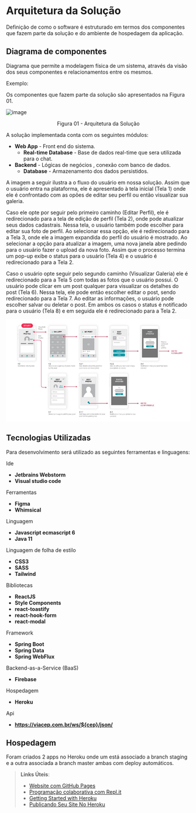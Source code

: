 # Arquitetura da Solução

Definição de como o software é estruturado em termos dos componentes que fazem parte da solução e do ambiente de hospedagem da aplicação.

## Diagrama de componentes

Diagrama que permite a modelagem física de um sistema, através da visão dos seus componentes e relacionamentos entre os mesmos.

Exemplo: 

Os componentes que fazem parte da solução são apresentados na Figura 01.

![image](https://user-images.githubusercontent.com/4424108/136669745-98f22040-ea4d-4ea6-8c50-f1d675bde881.png)

<center>Figura 01 - Arquitetura da Solução</center>

A solução implementada conta com os seguintes módulos:
- **Web App** - Front end do sistema.
   - **Real-time Database** - Base de dados real-time que sera utilizada para o chat.
- **Backend** - Lógicas de negócios , conexão com banco de dados.
   - **Database** - Armazenamento dos dados persistidos.

A imagem a seguir ilustra a o fluxo do usuário em nossa solução. Assim
que o usuário entra na plataforma, ele é apresentado à tela inicial
(Tela 1) onde ele é confrontado com as opões de editar seu perfil ou
então visualizar sua galeria.

Caso ele opte por seguir pelo primeiro caminho (Editar Perfil), ele é
redirecionado para a tela de edição de perfil (Tela 2), onde pode
atualizar seus dados cadastrais. Nessa tela, o usuário também pode
escolher para editar sua foto de perfil. Ao selecionar essa opção, ele é
redirecionado para a Tela 3, onde ele a imagem expandida do perfil do
usuário é mostrado. Ao selecionar a opção para atualizar a imagem, uma
nova janela abre pedindo para o usuário fazer o upload da nova foto.
Assim que o processo termina um pop-up exibe o status para o usuário
(Tela 4) e o usuário é redirecionado para a Tela 2.

Caso o usuário opte seguir pelo segundo caminho (Visualizar Galeria) ele
é redirecionado para a Tela 5 com todas as fotos que o usuário possui. O
usuário pode clicar em um post qualquer para visualizar os detalhes do
post (Tela 6). Nessa tela, ele pode então escolher editar o post, sendo
redirecionado para a Tela 7. Ao editar as informações, o usuário pode
escolher salvar ou deletar o post. Em ambos os casos o status é
notificado para o usuário (Tela 8) e em seguida ele é redirecionado
para a Tela 2.

![Exemplo de UserFlow](img/userflow.jpg)


## Tecnologias Utilizadas

Para desenvolvimento será utilizado as seguintes ferramentas e linguagens:

Ide
- **Jetbrains Webstorm**
- **Visual studio code**

Ferramentas
- **Figma**
- **Whimsical**

Linguagem
- **Javascript ecmascript 6**
- **Java 11**

Linguagem de folha de estilo
- **CSS3**
- **SASS**
- **Tailwind**

Bibliotecas
- **ReactJS**
- **Style Components**
- **react-toastify**
- **react-hook-form**
- **react-modal**

Framework
- **Spring Boot**
- **Spring Data**
- **Spring WebFlux**

Backend-as-a-Service (BaaS)
- **Firebase**

Hospedagem
- **Heroku**

Api
- **https://viacep.com.br/ws/${cep}/json/**


## Hospedagem

Foram criados 2 apps no Heroku onde um está associado a branch staging e a outra associada a branch master ambas com deploy automáticos. 

> **Links Úteis**:
>
> - [Website com GitHub Pages](https://pages.github.com/)
> - [Programação colaborativa com Repl.it](https://repl.it/)
> - [Getting Started with Heroku](https://devcenter.heroku.com/start)
> - [Publicando Seu Site No Heroku](http://pythonclub.com.br/publicando-seu-hello-world-no-heroku.html)
